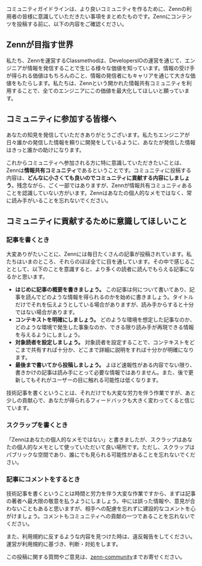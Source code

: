 コミュニティガイドラインは、より良いコミュニティを作るために、Zennの利用者の皆様に意識していただきたい事項をまとめたものです。Zennにコンテンツを投稿する前に、以下の内容をご確認ください。

## Zennが目指す世界

私たち、Zennを運営するClassmethodは、DevelopersIOの運営を通じて、エンジニアが情報を発信することで生じる様々な価値を知っています。情報の受け手が得られる価値はもちろんのこと、情報の発信者にもキャリアを通じて大きな価値をもたらします。私たちは、Zennという開かれた情報共有コミュニティを利用することで、全てのエンジニアにこの価値を最大化してほしいと願っています。

## コミュニティに参加する皆様へ

あなたの知見を発信していただきありがとうございます。私たちエンジニアが日々誰かの発信した情報を頼りに開発をしているように、あなたが発信した情報はきっと誰かの助けになります。

これからコミュニティへ参加される方に特に意識していただきたいことは、Zennは**情報共有コミュニティ**であるということです。コミュニティに投稿する内容は、**どんなに小さくても良いのでコミュニティに貢献する内容にしましょう**。残念ながら、ごく一部ではありますが、Zennが情報共有コミュニティあることを認識していない方がいます。Zennはあなたの個人的なメモではなく、常に読み手がいることを忘れないでください。

## コミュニティに貢献するために意識してほしいこと

### 記事を書くとき

大変ありがたいことに、Zennには毎日たくさんの記事が投稿されています。私たちはいまのところ、それらのほぼ全てに目を通しています。その中で感じることとして、以下のことを意識すると、より多くの読者に読んでもらえる記事になるかと思います。

- **はじめに記事の概要を書きましょう。** この記事は何について書いてあり、記事を読んでどのような情報を得られるのかを始めに書きましょう。タイトルだけでそれを伝えようとしている場合がありますが、読み手からすると十分ではない場合があります。
- **コンテキストを明確にしましょう。** どのような環境を想定した記事なのか、どのような環境で発生した事象なのか、できる限り読み手が再現できる情報を与えるようにしましょう。
- **対象読者を設定しましょう。** 対象読者を設定することで、コンテキストをどこまで共有すれば十分か、どこまで詳細に説明をすれば十分かが明確になります。
- **最後まで書いてから投稿しましょう。** よほど速報性がある内容でない限り、書きかけの記事は読み手にとって必要な情報ではありません。また、後で更新してもそれがユーザーの目に触れる可能性は低くなります。

技術記事を書くということは、それだけでも大変な労力を伴う作業ですが、あと少しの貢献心で、あなたが得られるフィードバックも大きく変わってくると信じています。

### スクラップを書くとき

「Zennはあなたの個人的なメモではない」と書きましたが、スクラップはあなたの個人的なメモとして使っていただいて良い場所です。ただし、スクラップはパブリックな空間であり、誰にでも見られる可能性があることを忘れないでください。

### 記事にコメントをするとき

技術記事を書くということは時間と労力を伴う大変な作業ですから、まずは記事の著者へ最大限の敬意を払うようにしましょう。中には誤った情報や、意見が合わないこともあると思いますが、相手への配慮を忘れずに建設的なコメントを心がけましょう。コメントもコミュニティへの貢献の一つであることを忘れないでください。

また、利用規約に反するような内容を見つけた時は、違反報告をしてください。運営が利用規約に基づき、判断・対処をします。

この投稿に関する質問やご意見は、[zenn-community](https://github.com/zenn-dev/zenn-community)までお寄せください。

